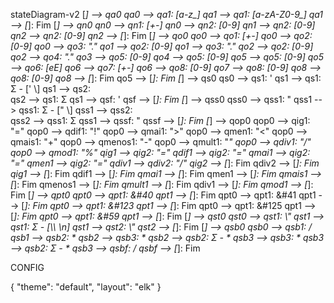 stateDiagram-v2
    [*] --> qa0
    qa0 --> qa1: [a-z_]
    qa1 --> qa1: [a-zA-Z0-9_]
    qa1 --> [*]: Fim
    [*] --> qn0
    qn0 --> qn1: [+-]
    qn0 --> qn2: [0-9]
    qn1 --> qn2: [0-9]
    qn2 --> qn2: [0-9]
    qn2 --> [*]: Fim
    [*] --> qo0
    qo0 --> qo1: [+-]
    qo0 --> qo2: [0-9]
    qo0 --> qo3: "."
    qo1 --> qo2: [0-9]
    qo1 --> qo3: "."
    qo2 --> qo2: [0-9]
    qo2 --> qo4: "."
    qo3 --> qo5: [0-9]
    qo4 --> qo5: [0-9]
    qo5 --> qo5: [0-9]
    qo5 --> qo6: [eE]
    qo6 --> qo7: [+-]
    qo6 --> qo8: [0-9]
    qo7 --> qo8: [0-9]
    qo8 --> qo8: [0-9]
    qo8 --> [*]: Fim
    qo5 --> [*]: Fim
    [*] --> qs0
    qs0 --> qs1: '
    qs1 --> qs1: Σ - ['  \\]
    qs1 --> qs2: \
    qs2 --> qs1: Σ
    qs1 --> qsf: '
    qsf --> [*]: Fim
    [*] --> qss0
    qss0 --> qss1: "
    qss1 --> qss1: Σ - ["  \\]
    qss1 --> qss2: \
    qss2 --> qss1: Σ
    qss1 --> qssf: "
    qssf --> [*]: Fim
    [*] --> qop0
    qop0 --> qig1: "="
    qop0 --> qdif1: "!"
    qop0 --> qmai1: ">"
    qop0 --> qmen1: "<"
    qop0 --> qmais1: "+"
    qop0 --> qmenos1: "-"
    qop0 --> qmult1: "*"
    qop0 --> qdiv1: "/"
    qop0 --> qmod1: "%"
    qig1 --> qig2: "="
    qdif1 --> qig2: "="
    qmai1 --> qig2: "="
    qmen1 --> qig2: "="
    qdiv1 --> qdiv2: "/"
    qig2 --> [*]: Fim
    qdiv2 --> [*]: Fim
    qig1 --> [*]: Fim
    qdif1 --> [*]: Fim
    qmai1 --> [*]: Fim
    qmen1 --> [*]: Fim
    qmais1 --> [*]: Fim
    qmenos1 --> [*]: Fim
    qmult1 --> [*]: Fim
    qdiv1 --> [*]: Fim
    qmod1 --> [*]: Fim
    [*] --> qpt0
    qpt0 --> qpt1: &#40
    qpt1 --> [*]: Fim
    qpt0 --> qpt1: &#41
    qpt1 --> [*]: Fim
    qpt0 --> qpt1: &#123
    qpt1 --> [*]: Fim
    qpt0 --> qpt1: &#125
    qpt1 --> [*]: Fim
    qpt0 --> qpt1: &#59
    qpt1 --> [*]: Fim
   [*] --> qst0
    qst0 --> qst1: \\"
    qst1 --> qst1: Σ - [\\\ \n]
    qst1 --> qst2: \\"
    qst2 --> [*]: Fim
    [*] --> qsb0
    qsb0 --> qsb1: /
    qsb1 --> qsb2: *
    qsb2 --> qsb3: *
    qsb2 --> qsb2: Σ - *
    qsb3 --> qsb3: *
    qsb3 --> qsb2: Σ - *
    qsb3 --> qsbf: /
    qsbf --> [*]: Fim





CONFIG

{
  "theme": "default",
  "layout": "elk"
}
